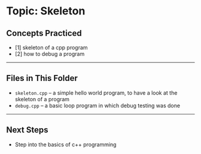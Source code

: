 # Topic: Skeleton

## Concepts Practiced

- [1] skeleton of a cpp program
- [2] how to debug a program

---

## Files in This Folder

- `skeleton.cpp` – a simple hello world program, to have a look at the skeleton of a program
- `debug.cpp` – a basic loop program in which debug testing was done

---

## Next Steps

- Step into the basics of c++ programming
